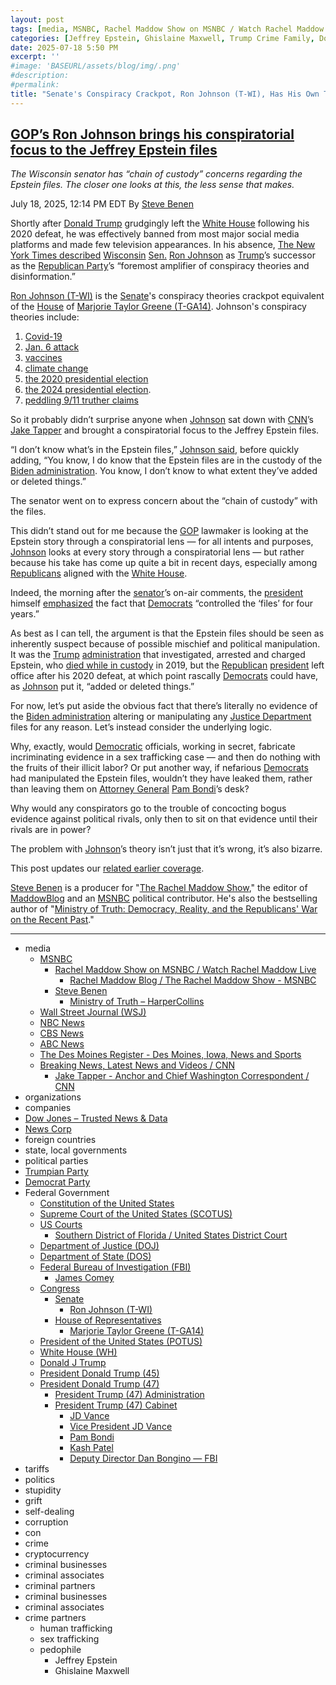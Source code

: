 ```yaml
---
layout: post
tags: [media, MSNBC, Rachel Maddow Show on MSNBC / Watch Rachel Maddow Live, Rachel Maddow Blog / The Rachel Maddow Show - MSNBC, Steve Benen, Ministry of Truth – HarperCollins, Wall Street Journal (WSJ), NBC News, CBS News, ABC News, The Des Moines Register - Des Moines Iowa News and Sports, Breaking News Latest News and Videos / CNN, Jake Tapper - Anchor and Chief Washington Correspondent / CNN, organizations, companies, Dow Jones – Trusted News & Data, News Corp, foreign countries, state local governments, political parties, Trumpian Party, Democrat Party, Federal Government, Constitution of the United States, Supreme Court of the United States (SCOTUS), US Courts, Southern District of Florida / United States District Court, Department of Justice (DOJ), Department of State (DOS), Federal Bureau of Investigation (FBI), James Comey, Congress, Senate, Ron Johnson (T-WI), House of Representatives, Marjorie Taylor Greene (T-GA14), President of the United States (POTUS), White House (WH), Donald J Trump, President Donald Trump (45), President Donald Trump (47), President Trump (47) Administration, President Trump (47) Cabinet, JD Vance, Vice President JD Vance, Pam Bondi, Kash Patel, Deputy Director Dan Bongino — FBI, tariffs, politics, stupidity, grift, self-dealing, corruption, con, crime, cryptocurrency, criminal businesses, criminal associates, criminal partners, criminal businesses, criminal associates, crime partners, human trafficking, sex trafficking, pedophile, Jeffrey Epstein, Ghislaine Maxwell]
categories: [Jeffrey Epstein, Ghislaine Maxwell, Trump Crime Family, Donald Trump]
date: 2025-07-18 5:50 PM
excerpt: ''
#image: 'BASEURL/assets/blog/img/.png'
#description:
#permalink:
title: "Senate's Conspiracy Crackpot, Ron Johnson (T-WI), Has His Own Theory of Epstein Evidence"
---
```



## [GOP’s Ron Johnson brings his conspiratorial focus to the Jeffrey Epstein files](https://www.msnbc.com/rachel-maddow-show/maddowblog/gops-ron-johnson-brings-conspiratorial-focus-jeffrey-epstein-files-rcna219597)

*The Wisconsin senator has “chain of custody” concerns regarding the Epstein files. The closer one looks at this, the less sense that makes.*

July 18, 2025, 12:14 PM EDT
By [Steve Benen](https://www.msnbc.com/author/steve-benen-ncpn433601)

Shortly after [Donald Trump](https://www.donaldjtrump.com/) grudgingly left the [White House](https://www.whitehouse.gov/) following his 2020 defeat, he was effectively banned from most major social media platforms and made few television appearances. In his absence, [The New York Times described](https://www.nytimes.com/2021/03/21/us/politics/ron-johnson-wisconsin-misinformation.html) [Wisconsin](https://www.wisconsin.gov/Pages/Home.aspx) [Sen.](https://www.senate.gov/) [Ron Johnson](https://www.ronjohnson.senate.gov/) as [Trump](https://www.donaldjtrump.com/)’s successor as the [Republican Party](https://www.gop.com/)’s “foremost amplifier of conspiracy theories and disinformation.”

[Ron Johnson (T-WI)](https://www.ronjohnson.senate.gov/) is the [Senate](https://www.senate.gov/)'s conspiracy theories crackpot equivalent of the [House](https://www.house.gov/) of [Marjorie Taylor Greene (T-GA14)](https://greene.house.gov/). Johnson's conspiracy theories include:

 1. [Covid-19](https://www.msnbc.com/rachel-maddow-show/ron-johnson-tries-rope-god-his-bizarre-take-vaccines-n1286987)
 2. [Jan. 6 attack](https://www.msnbc.com/rachel-maddow-show/ron-johnson-eyes-his-own-investigation-capitol-attack-n1268052)
 3. [vaccines](https://www.msnbc.com/rachel-maddow-show/maddowblog/ron-johnsons-line-vaccines-takes-decidedly-weird-turn-rcna27300)
 4. [climate change](https://www.msnbc.com/rachel-maddow-show/maddowblog/ron-johnson-suggested-windmills-are-killing-whales-rcna104335)
 5. [the 2020 presidential election](https://americanbridgepac.org/johnson-fact-check-big-lie/)
 6. [the 2024 presidential election](https://www.msnbc.com/rachel-maddow-show/maddowblog/finish-line-trump-gop-push-baseless-cheating-claims-rcna178787).
 7. [peddling 9/11 truther claims](https://www.msnbc.com/rachel-maddow-show/maddowblog/gops-ron-johnson-peddles-fringe-911-conspiracy-theories-reaches-new-lo-rcna202221)

So it probably didn’t surprise anyone when [Johnson](https://www.ronjohnson.senate.gov/) sat down with [CNN](https://www.cnn.com/)’s [Jake Tapper](https://www.cnn.com/profiles/jake-tapper-profile#about) and brought a conspiratorial focus to the Jeffrey Epstein files.

“I don’t know what’s in the Epstein files,” [Johnson said](https://transcripts.cnn.com/show/cg/date/2025-07-17/segment/02), before quickly adding, “You know, I do know that the Epstein files are in the custody of the [Biden administration](https://bidenwhitehouse.archives.gov/). You know, I don’t know to what extent they’ve added or deleted things.”

The senator went on to express concern about the “chain of custody” with the files.

This didn’t stand out for me because the [GOP](https://www.gop.com/) lawmaker is looking at the Epstein story through a conspiratorial lens — for all intents and purposes, [Johnson](https://www.ronjohnson.senate.gov/) looks at every story through a conspiratorial lens — but rather because his take has come up quite a bit in recent days, especially among [Republicans](https://www.gop.com/) aligned with the [White House](https://www.whitehouse.gov/).

Indeed, the morning after the [senator](https://www.senate.gov/)’s on-air comments, the [president](https://www.whitehouse.gov/) himself [emphasized](https://truthsocial.com/@realDonaldTrump](https://www.donaldjtrump.com/)/114874138131177867) the fact that [Democrats](https://www.democrats.org/) “controlled the ‘files’ for four years.”

As best as I can tell, the argument is that the Epstein files should be seen as inherently suspect because of possible mischief and political manipulation. It was the [Trump](https://www.donaldjtrump.com/) [administration](https://www.whitehouse.gov/administration/) that investigated, arrested and charged Epstein, who [died while in custody](https://www.nbcnews.com/news/us-news/jeffrey-epstein-died-suicide-manhattan-jail-cell-medical-examiner-says-n1041571) in 2019, but the [Republican](https://www.gop.com/) [president](https://www.whitehouse.gov/) left office after his 2020 defeat, at which point rascally [Democrats](https://www.democrats.org/) could have, as [Johnson](https://www.ronjohnson.senate.gov/) put it, “added or deleted things.”

For now, let’s put aside the obvious fact that there’s literally no evidence of the [Biden administration](https://bidenwhitehouse.archives.gov/) altering or manipulating any [Justice Department](https://www.justice.gov/) files for any reason. Let’s instead consider the underlying logic.

Why, exactly, would [Democratic](https://www.democrats.org/) officials, working in secret, fabricate incriminating evidence in a sex trafficking case — and then do nothing with the fruits of their illicit labor? Or put another way, if nefarious [Democrats](https://www.democrats.org/) had manipulated the Epstein files, wouldn’t they have leaked them, rather than leaving them on [Attorney General](https://www.justice.gov/) [Pam Bondi](https://www.justice.gov/ag/staff-profile/meet-attorney-general/)’s desk?

Why would any conspirators go to the trouble of concocting bogus evidence against political rivals, only then to sit on that evidence until their rivals are in power?

The problem with [Johnson](https://www.ronjohnson.senate.gov/)’s theory isn’t just that it’s wrong, it’s also bizarre.

This post updates our [related earlier coverage](https://www.msnbc.com/rachel-maddow-show/maddowblog/gops-ron-johnson-peddles-fringe-911-conspiracy-theories-reaches-new-lo-rcna202221).

[Steve Benen](https://www.msnbc.com/author/steve-benen-ncpn433601) is a producer for "[The Rachel Maddow Show](https://www.msnbc.com/rachel-maddow-show)," the editor of [MaddowBlog](https://www.msnbc.com/maddowblog) and an [MSNBC](https://www.msnbc.com/) political contributor. He's also the bestselling author of "[Ministry of Truth: Democracy, Reality, and the Republicans' War on the Recent Past](https://www.harpercollins.com/products/ministry-of-truth-steve-benen)."

----
- media
    - [MSNBC](https://www.msnbc.com/)
        - [Rachel Maddow Show on MSNBC / Watch Rachel Maddow Live](https://www.msnbc.com/rachel-maddow-show)
            - [Rachel Maddow Blog / The Rachel Maddow Show - MSNBC](https://www.msnbc.com/maddowblog)
        - [Steve Benen](https://www.msnbc.com/author/steve-benen-ncpn433601)
            - [Ministry of Truth – HarperCollins](https://www.harpercollins.com/products/ministry-of-truth-steve-benen)
    - [Wall Street Journal (WSJ)](https://www.wsj.com/)
    - [NBC News](https://www.nbcnews.com/)
    - [CBS News](https://www.cbsnews.com/)
    - [ABC News](https://abcnews.go.com/)
    - [The Des Moines Register - Des Moines, Iowa, News and Sports](https://www.desmoinesregister.com/)
    - [Breaking News, Latest News and Videos / CNN](https://www.cnn.com/)
        - [Jake Tapper - Anchor and Chief Washington Correspondent / CNN](https://www.cnn.com/profiles/jake-tapper-profile#about)
- organizations 
- companies
- [Dow Jones – Trusted News & Data](https://www.dowjones.com/)
- [News Corp](http://newscorp.com/)
- foreign countries 
- state, local governments
- political parties 
- [Trumpian Party](https://www.gop.com/)
- [Democrat Party](https://www.democrats.org/)
- Federal Government 
    - [Constitution of the United States](https://constitution.congress.gov/)
    - [Supreme Court of the United States (SCOTUS)](https://www.supremecourt.gov/)
    - [US Courts](https://www.uscourts.gov/)
        - [Southern District of Florida / United States District Court](https://www.flsd.uscourts.gov/)
    - [Department of Justice (DOJ)](https://www.justice.gov/)
   - [Department of State (DOS)](https://www.state.gov/)
    - [Federal Bureau of Investigation (FBI)](https://www.fbi.gov/)
        - [James Comey](https://www.fbi.gov/history/directors/james-b-comey)
    - [Congress](https://www.congress.gov/)
        - [Senate](https://www.senate.gov/)
            - [Ron Johnson (T-WI)](https://www.ronjohnson.senate.gov/)
        - [House of Representatives](https://www.house.gov/)
            - [Marjorie Taylor Greene (T-GA14)](https://greene.house.gov/)
    - [President of the United States (POTUS)](https://www.whitehouse.gov/)
    - [White House (WH)](https://www.whitehouse.gov/)
    - [Donald J Trump](https://www.donaldjtrump.com/)
    - [President Donald Trump (45)](https://trumpwhitehouse.archives.gov/)
    - [President Donald Trump (47)](https://www.whitehouse.gov/administration/donald-j-trump/)
        - [President Trump (47) Administration](https://www.whitehouse.gov/administration/)
        - [President Trump (47) Cabinet](https://www.whitehouse.gov/administration/the-cabinet/)
            - [JD Vance](https://www.linkedin.com/in/jd-vance-770a9047/)
            - [Vice President JD Vance](https://www.whitehouse.gov/administration/jd-vance/)
            - [Pam Bondi](https://www.justice.gov/ag/staff-profile/meet-attorney-general)
            - [Kash Patel](https://www.fbi.gov/about/leadership-and-structure/director-patel)
            - [Deputy Director Dan Bongino — FBI](https://www.fbi.gov/about/leadership-and-structure/deputy-director-dan-bongino)
- tariffs
- politics
- stupidity
- grift
- self-dealing
- corruption
- con
- crime
- cryptocurrency 
- criminal businesses
- criminal associates
- criminal partners
- criminal businesses
- criminal associates
- crime partners
    - human trafficking 
    - sex trafficking 
    - pedophile 
        - Jeffrey Epstein 
        - Ghislaine Maxwell
